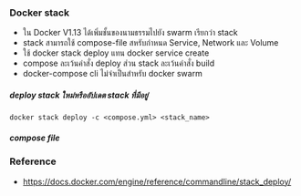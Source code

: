 ### Docker stack

- ใน Docker V1.13 ได้เพิ่มชั้นของนามธรรมไปยัง swarm เรียกว่า stack
- stack สามารถใช้ compose-file สหรับกำหนด Service, Network และ Volume
- ใช้ docker stack deploy แทน docker service create
- compose ละเว้นคำสั่ง deploy ส่วน stack ละเว้นคำสั่ง build
- docker-compose cli ไม่จำเป็นสำหรับ docker swarm



##### deploy stack ใหม่หรืออัปเดต stack ที่มีอยู่

    docker stack deploy -c <compose.yml> <stack_name>

##### compose file

### Reference

- https://docs.docker.com/engine/reference/commandline/stack_deploy/

